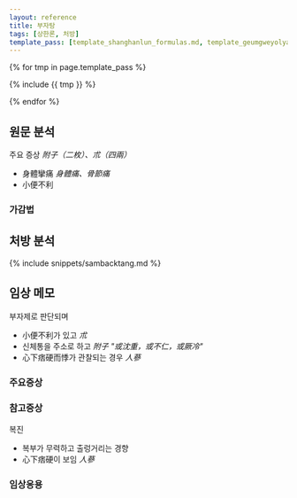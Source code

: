 ```yaml
---
layout: reference
title: 부자탕
tags: [상한론, 처방]
template_pass: [template_shanghanlun_formulas.md, template_geumgweyolyag_formulas.md, template_etc_formulas.md]
---
```



{% for tmp in page.template_pass %}

{% include {{ tmp }} %}

{% endfor %}

## 원문 분석

주요 증상 _附子（二枚）、朮（四兩）_
* 身體攣痛 _身體痛、骨節痛_
* 小便不利

### 가감법



## 처방 분석

{% include snippets/sambacktang.md %}

## 임상 메모

부자제로 판단되며
* 小便不利가 있고 _朮_
* 신체통을 주소로 하고 _附子 "或沈重，或不仁，或厥冷"_
* 心下痞硬而悸가 관찰되는 경우 _人蔘_

### 주요증상

### 참고증상

복진
* 복부가 무력하고 출렁거리는 경향
* 心下痞硬이 보임 _人蔘_

### 임상응용
